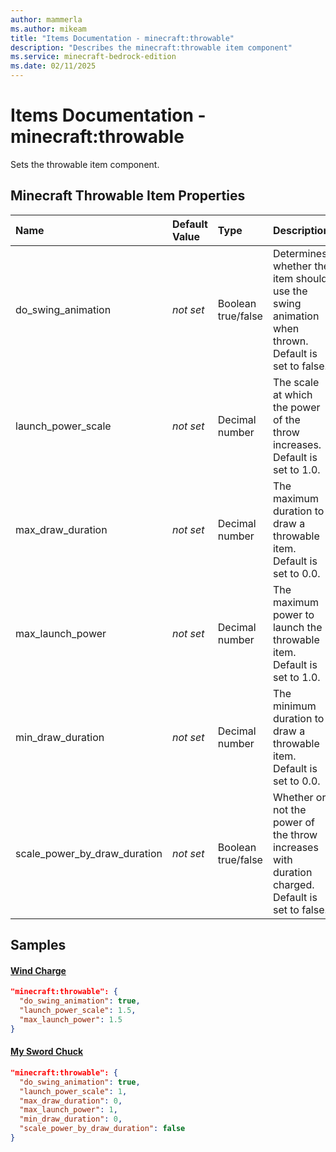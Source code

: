 ```yaml
---
author: mammerla
ms.author: mikeam
title: "Items Documentation - minecraft:throwable"
description: "Describes the minecraft:throwable item component"
ms.service: minecraft-bedrock-edition
ms.date: 02/11/2025 
---
```


# Items Documentation - minecraft:throwable

Sets the throwable item component.


## Minecraft Throwable Item Properties

|Name       |Default Value |Type |Description |Example Values |
|:----------|:-------------|:----|:-----------|:------------- |
| do_swing_animation | *not set* | Boolean true/false | Determines whether the item should use the swing animation when thrown. Default is set to false. | Wind Charge: `true` | 
| launch_power_scale | *not set* | Decimal number | The scale at which the power of the throw increases. Default is set to 1.0. | Wind Charge: `1.5`, My Sword Chuck: `1` | 
| max_draw_duration | *not set* | Decimal number | The maximum duration to draw a throwable item. Default is set to 0.0. |  | 
| max_launch_power | *not set* | Decimal number | The maximum power to launch the throwable item. Default is set to 1.0. | Wind Charge: `1.5`, My Sword Chuck: `1` | 
| min_draw_duration | *not set* | Decimal number | The minimum duration to draw a throwable item. Default is set to 0.0. |  | 
| scale_power_by_draw_duration | *not set* | Boolean true/false | Whether or not the power of the throw increases with duration charged. Default is set to false. |  | 

## Samples

#### [Wind Charge](https://github.com/Mojang/bedrock-samples/tree/preview/behavior_pack/items/wind_charge.json)


```json
"minecraft:throwable": {
  "do_swing_animation": true,
  "launch_power_scale": 1.5,
  "max_launch_power": 1.5
}
```

#### [My Sword Chuck](https://github.com/microsoft/minecraft-samples/tree/main/custom_items/behavior_packs/custom_item/items/my_sword_chuck.json)


```json
"minecraft:throwable": {
  "do_swing_animation": true,
  "launch_power_scale": 1,
  "max_draw_duration": 0,
  "max_launch_power": 1,
  "min_draw_duration": 0,
  "scale_power_by_draw_duration": false
}
```
